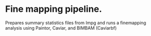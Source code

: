 # Fine mapping pipeline.

Prepares summary statistics files from Impg and runs a finemapping analysis
using Paintor, Caviar, and BIMBAM (Caviarbf) 
